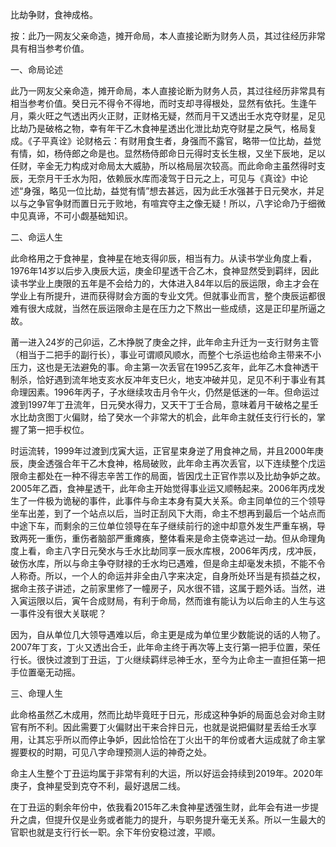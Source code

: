 比劫争财，食神成格。

按：此乃一网友父亲命造，摊开命局，本人直接论断为财务人员，其过往经历非常具有相当参考价值。

一、命局论述

此乃一网友父亲命造，摊开命局，本人直接论断为财务人员，其过往经历非常具有相当参考价值。癸日元不得令不得地，而时支却寻得根处，显然有依托。生逢午月，乘火旺之气透出丙火正财，正财格无疑，然而月干又透出壬水克夺财星，足见比劫乃是破格之物，幸有年干乙木食神星透出化泄比劫克夺财星之戾气，格局复成。《子平真诠》论财格云：有财用食生者，身强而不露官，略带一位比劫，益觉有情，如，杨侍郎之命是也。显然杨侍郎命日元得时支长生根，又坐下辰地，足以任财，辛金无力构成对命局太大威胁，所以格局层次较高。而此命命主虽然得时支辰，无奈月干壬水为阳，依赖辰水库而凌驾于日元之上，可见与《真诠》中论述“身强，略见一位比劫，益觉有情”想去甚远，因为此壬水强甚于日元癸水，并足以与之争官争财而置日元于败地，有喧宾夺主之像无疑！所以，八字论命乃于细微中见真谛，不可小觑基础知识。

二、命运人生

此命格用之于食神星，食神星在地支得卯辰，相当有力。从读书学业角度上看，1976年14岁以后步入庚辰大运，庚金印星透干合乙木，食神显然受到羁绊，因此读书学业上庚限的五年是不会给力的，大体进入84年以后的辰运限，命主才会在学业上有所提升，进而获得财会方面的专业文凭。但就事业而言，整个庚辰运都很难有很大成就，当然在辰运限命主是在压力之下熬出一些成绩，这是正印星所逼之故。

莆一进入24岁的己卯运，乙木挣脱了庚金之拌，此年命主升迁为一支行财务主管（相当于二把手的副行长），事业可谓顺风顺水，而整个七杀运也给命主带来不小压力，这也是无法避免的事。命主第一次丢官在1995乙亥年，此年乙木食神透干制杀，恰好遇到流年地支亥水反冲年支巳火，地支冲破并见，足见不利于事业有其命理因素。1996年丙子，子水继续攻击月令午火，仍然是低迷的一年。但命运过渡到1997年丁丑流年，日元癸水得力，又天干丁壬合局，意味着月干破格之星壬水比劫贪图丁火偏财，给了癸水一个非常大的机会，此年命主就任支行行长的，掌握了第一把手权位。

时运流转，1999年过渡到戊寅大运，正官星束身逆了用食神之局，并且2000年庚辰，庚金透强合年干乙木食神，格局破败，此年命主再次丢官，以下连续整个戊运限命主都处在一种不得志辛苦工作的局面，皆因戊土正官作祟以及比劫争妒之故。2005年乙酉，食神星透干，此年命主开始觉得事业运又顺畅起来。2006年丙戌发生了一件极为诡秘的事件，此事件与命主本身有莫大关系。命主同单位的三个领导坐车出差，到了一个站点以后，当时正刮风下大雨，命主不想再到最后一个站点而中途下车，而剩余的三位单位领导在车子继续前行的途中却意外发生严重车祸，导致两死一重伤，重伤者脑部严重瘫痪，整体看来是命主侥幸逃过一劫。但从命理角度上看，命主八字日元癸水与壬水比劫同享一辰水库根，2006年丙戌，戌冲辰，破伤水库，所以与命主争夺财禄的壬水均已遇难，但是命主却毫发未损，不能不令人称奇。所以，一个人的命运并非全由八字来决定，自身所处环当是有损益之权，据命主孩子讲述，之前家里修了一幢房子，风水很不错，这属于题外话。当然，进入寅运限以后，寅午合成财局，有利于命局，然而谁有能认为以后命主的人生与这一事件没有很大关联呢？

因为，自从单位几大领导遇难以后，命主更是成为单位里少数能说的话的人物了。2007年丁亥，丁火又透出合壬，此年命主终于再次等上支行第一把手位置，荣任行长。很快过渡到丁丑运，丁火继续羁绊忌神壬水，至今为止命主一直担任第一把手位置毫无动摇。

三、命理人生

此命格虽然乙木成用，然而比劫毕竟旺于日元，形成这种争妒的局面总会对命主财官有所不利。因此需要丁火偏财出干来合拌日元，也就是说把偏财星丢给壬水享用，让其忘乎所以而停止争妒，因此恰恰在丁火出干的年份或者大运成就了命主掌握要权的时期，可见八字命理预测人运的神奇之处。

命主人生整个丁丑运均属于非常有利的大运，所以好运会持续到2019年。2020年庚子，食神星受到克夺不利，最好退居二线。

在丁丑运的剩余年份中，依我看2015年乙未食神星透强生财，此年会有进一步提升之虞，但提升仅是业务或者能力的提升，与职务提升毫无关系。所以一生最大的官职也就是支行行长一职。余下年份安稳过渡，平顺。


